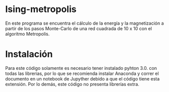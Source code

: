 # Ising-metropolis

En este programa se encuentra el cálculo de la energía y la magnetización a partir de los pasos Monte-Carlo de una red cuadrada de 10 x 10 con el algoritmo Metropolis.

# Instalación 

Para este código solamente es necesario tener instalado pyhton 3.0. con todas las librerias, por lo que se recomienda instalar Anaconda y correr el documento en un notebook de Jupyther debido a que el código tiene esta extensión. Por lo demás, este código no presenta librerías extra.
